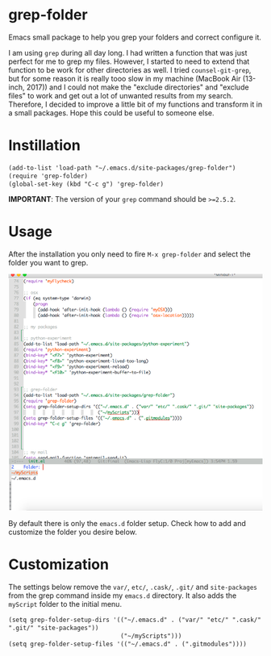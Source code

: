 # grep-folder
Emacs small package to help you grep your folders and correct configure it.


I am using `grep` during all day long. I had written a function that was just perfect for me to grep my files. However, I started to need to extend that function to be work for other directories as well. I tried `counsel-git-grep`, but for some reason it is really tooo slow in my machine (MacBook Air (13-inch, 2017)) and I could not make the "exclude directories" and "exclude files" to work and get out a lot of unwanted results from my search. Therefore, I decided to improve a little bit of my functions and transform it in a small packages. Hope this could be useful to someone else.


# Instillation

``` emacs-lisp
(add-to-list 'load-path "~/.emacs.d/site-packages/grep-folder")
(require 'grep-folder)
(global-set-key (kbd "C-c g") 'grep-folder)

```


**IMPORTANT**: The version of your `grep` command should be `>=2.5.2`.

# Usage

After the installation you only need to fire `M-x grep-folder` and select the folder you want to grep.


![Example](ivy-interface.png)


By default there is only the `emacs.d` folder setup. Check how to add and customize the folder you desire below.


# Customization

The settings below remove the `var/`, `etc/`, `.cask/`, `.git/` and `site-packages` from the grep command inside my `emacs.d` directory.
It also adds the `myScript` folder to the initial menu.
``` emacs-lisp
(setq grep-folder-setup-dirs '(("~/.emacs.d" . ("var/" "etc/" ".cask/" ".git/" "site-packages"))
                               ("~/myScripts")))
(setq grep-folder-setup-files '(("~/.emacs.d" . (".gitmodules"))))
```



